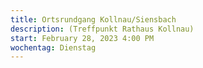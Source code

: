 ```yaml
---
title: Ortsrundgang Kollnau/Siensbach
description: (Treffpunkt Rathaus Kollnau)
start: February 28, 2023 4:00 PM
wochentag: Dienstag
---
```

